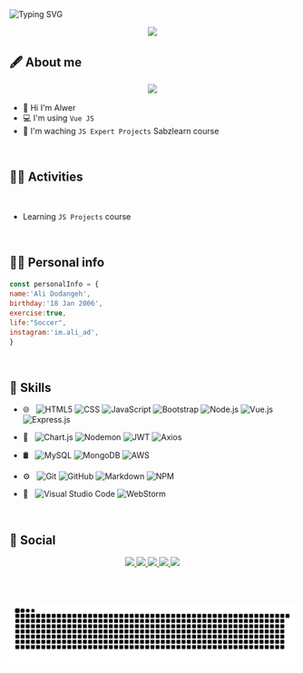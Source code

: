 <img src="https://readme-typing-svg.demolab.com?font=Fira+Code&pause=1000&color=00FD91&center=true&vCenter=true&random=false&width=1200&lines=Hi+ I'm+Alwer+%F0%9F%91%8B;I+am++a+Frontend+Developer" alt="Typing SVG"   />



<P align="center" width="100%">
  <img src="https://visitcount.itsvg.in/api?id=Ad-alwer&label=Profile%20Views&pretty=false"  />
<P/>




<h2> 🖋️ About me</h2>

<P align="center" width="100%">
  <img src="https://github-widgetbox.vercel.app/api/profile?username=Ad-alwer&data=followers,repositories,stars,commits&theme=nautilus"  />
<P/>


- 👋 Hi I'm Alwer
- 💻 I'm using  `Vue JS`
- 🏫 I'm waching `JS Expert Projects` Sabzlearn course
<br>
<h2> 👨‍💻 Activities</h2>
<br>

 - Learning `JS Projects` course <img width="40%" align="right"  height="14px" src="https://github.com/Ad-alwer/Ad-alwer/assets/66328978/667e8337-9c71-42eb-b637-98c358028c5f">

<br>
<h2> 🙎‍♂️ Personal info</h2>

```Javascript
const personalInfo = {
name:'Ali Dodangeh',
birthday:'18 Jan 2006',
exercise:true,
life:"Soccer",
instagram:'im.ali_ad',
}
```

<br>
<h2> 🔧 Skills</h2>


- 🌐 &nbsp;
  ![HTML5](https://img.shields.io/badge/-HTML5-333333?style=flat&logo=HTML5)
  ![CSS](https://img.shields.io/badge/-CSS-333333?style=flat&logo=CSS3&logoColor=1572B6)
  ![JavaScript](https://img.shields.io/badge/-JavaScript-333333?style=flat&logo=javascript)
  ![Bootstrap](https://img.shields.io/badge/-Bootstrap-333333?style=flat&logo=bootstrap&logoColor=563D7C)
  ![Node.js](https://img.shields.io/badge/-Node.js-333333?style=flat&logo=node.js)
  ![Vue.js](https://img.shields.io/badge/Vue%20JS-2F2F2F?style=flat&logo=vuedotjs&logoColor=4FC08D)
  ![Express.js](https://img.shields.io/badge/Express%20JS-2F2F2F?style=flat&logo=express&logoColor=%2361DAFB)

- 📖 &nbsp;
  ![Chart.js](https://img.shields.io/badge/chart.js-2F2F2F?style=flat&&logo=chart.js&logoColor=F5788D)
  ![Nodemon](https://img.shields.io/badge/Nodemon-2F2F2F?style=flat&&logo=nodemon&logoColor=%BBDEAD)
  ![JWT](https://img.shields.io/badge/JWT-2F2F2F?style=flat&&logo=JSON%20web%20tokens&logoColor=%BBDEAD)
   ![Axios](https://img.shields.io/badge/Axios-2F2F2F?style=flat&&logo=axios&logoColor=darkslateblue)
  
  
- 🛢 &nbsp;
  ![MySQL](https://img.shields.io/badge/-MySQL-333333?style=flat&logo=mysql)
  ![MongoDB](https://img.shields.io/badge/-MongoDB-333333?style=flat&logo=mongodb)
  ![AWS](https://img.shields.io/badge/AWS-2F2F2F?style=flat&&logo=amazon-aws&logoColor=gold)
  
- ⚙️ &nbsp;
  ![Git](https://img.shields.io/badge/-Git-333333?style=flat&logo=git)
  ![GitHub](https://img.shields.io/badge/-GitHub-333333?style=flat&logo=github)
  ![Markdown](https://img.shields.io/badge/-Markdown-333333?style=flat&logo=markdown)
  ![NPM](https://img.shields.io/badge/NPM-2F2F2F?style=flat&&logo=npm&logoColor=red)
  
- 🔧 &nbsp;
  ![Visual Studio Code](https://img.shields.io/badge/-Visual%20Studio%20Code-333333?style=flat&logo=visual-studio-code&logoColor=007ACC)
  ![WebStorm](https://img.shields.io/badge/Webstorm-2F2F2F?style=flat&&logo=webstorm&logoColor=skyblue)
<br />

<h2> 📱 Social</h2>
 <p align="center">
  <a href="https://yun.ir/Alwer-Instagram">
    <img src="https://github.com/Ad-alwer/Ad-alwer/assets/66328978/7af4e928-388c-4308-a442-396dd869a620">
  </a>
   <a href="https://yun.ir/Alwer-Linkdin">
    <img src="https://github.com/Ad-alwer/Ad-alwer/assets/66328978/48af5164-6c0d-42c1-b471-5569e19cba95">
  </a>
    <a href="https://yun.ir/Alwer-Telegram">
    <img src="https://github.com/Ad-alwer/Ad-alwer/assets/66328978/2a154247-d8cb-4cd8-972b-855ac728dc13">
  </a>
  <a href="https://yun.ir/Alwer-Codepen">
    <img src="https://github.com/Ad-alwer/Ad-alwer/assets/66328978/c30ad1cd-fa2f-4109-b60d-325cbc8bebd7">
  </a>
    <a href="https://yun.ir/Alwer-Youtube">
    <img src="https://github.com/Ad-alwer/Ad-alwer/assets/66328978/e71ad198-a724-4d22-8710-679067734061">
  </a>
</p> 

<br>
<br>
<p align="center">
 <img align="center" src="https://raw.githubusercontent.com/imrrobat/imrrobat/d1b244e170d2b75fdda3efd499eaaf163f7a617c/images/github-contribution-grid-snake.svg" />
</p>







